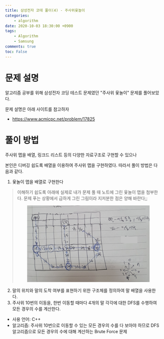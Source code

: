 ```yaml
---
title: 삼성전자 코테 풀이(4) - 주사위윷놀이
categories:
    - algorithm
date: 2020-10-03 18:30:00 +0900
tags: 
    - Algorithm
    - Samsung        
comments: true
toc: False
---
```


문제 설명
==================================================================================================
알고리즘 공부를 위해 삼성전자 코딩 테스트 문제였던 "주사위 윷놀이" 문제를 풀어보았다. 

문제 설명은 아래 사이트를 참고하자

- <https://www.acmicpc.net/problem/17825>
 
풀이 방법
=======================================================================================================
주사위 맵을 배열, 링크드 리스트 등의 다양한 자료구조로 구현할 수 있으나

본인은 디버깅 쉽도록 배열을 이용하여 주사위 맵을 구현하였다. 따라서 풀이 방법은 다음과 같다. 

1. 윷놀이 맵을 배열로 구현한다
> 이해하기 쉽도록 아래에 실제로 내가 문제 풀 때 노트에 그린 윷놀이 맵을 첨부한다. 문제 푸는 상황에서 급하게 그린 그림이라 지저분한 점은 양해 바란다;;
> <center><img src="/assets/images/ss_note-(4).jpg" width="400" height="250"></center> 

2. 말의 위치와 말의 도착 여부를 표현하기 위한 구조체를 정의하여 말 배열을 사용한다.
3. 주사위 10번의 이동을, 한번 이동할 때마다 4개의 말 각각에 대한 DFS를 수행하여 모든 경우의 수를 계산한다.
 
- 사용 언어: C++
- 알고리즘: 주사위 10번으로 이동할 수 있는 모든 경우의 수를 다 보아야 하므로 
DFS 알고리즘으로 모든 경우의 수에 대해 계산하는 Brute Force 문제
<script src="https://gist.github.com/HyunjiEllenPak/c570f2ab761a406573f2d86cf28740ae.js"></script>